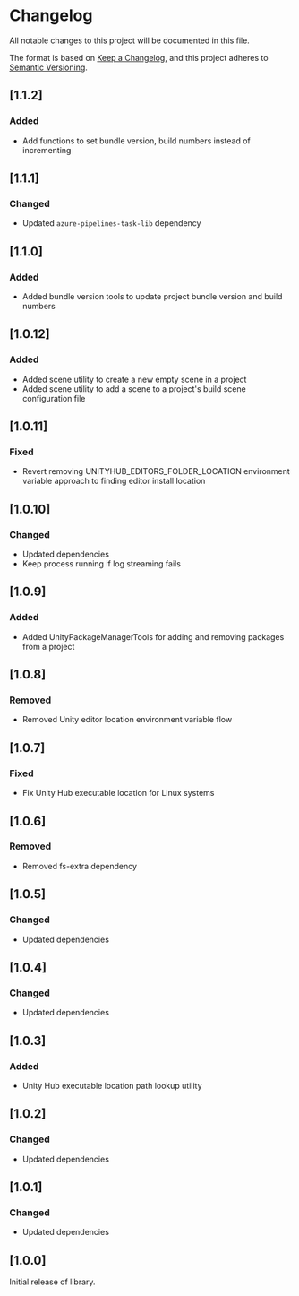 # Changelog

All notable changes to this project will be documented in this file.

The format is based on [Keep a Changelog](https://keepachangelog.com/en/1.0.0/),
and this project adheres to [Semantic Versioning](https://semver.org/spec/v2.0.0.html).

## [1.1.2]

### Added

- Add functions to set bundle version, build numbers instead of incrementing

## [1.1.1]

### Changed

- Updated `azure-pipelines-task-lib` dependency

## [1.1.0]

### Added

- Added bundle version tools to update project bundle version and build numbers

## [1.0.12]

### Added

- Added scene utility to create a new empty scene in a project
- Added scene utility to add a scene to a project's build scene configuration file

## [1.0.11]

### Fixed

- Revert removing UNITYHUB_EDITORS_FOLDER_LOCATION environment variable approach to finding editor install location

## [1.0.10]

### Changed

- Updated dependencies
- Keep process running if log streaming fails

## [1.0.9]

### Added

- Added UnityPackageManagerTools for adding and removing packages from a project

## [1.0.8]

### Removed

- Removed Unity editor location environment variable flow

## [1.0.7]

### Fixed

- Fix Unity Hub executable location for Linux systems

## [1.0.6]

### Removed

- Removed fs-extra dependency

## [1.0.5]

### Changed

- Updated dependencies

## [1.0.4]

### Changed

- Updated dependencies

## [1.0.3]

### Added

- Unity Hub executable location path lookup utility

## [1.0.2]

### Changed

- Updated dependencies

## [1.0.1]

### Changed

- Updated dependencies

## [1.0.0]

Initial release of library.
